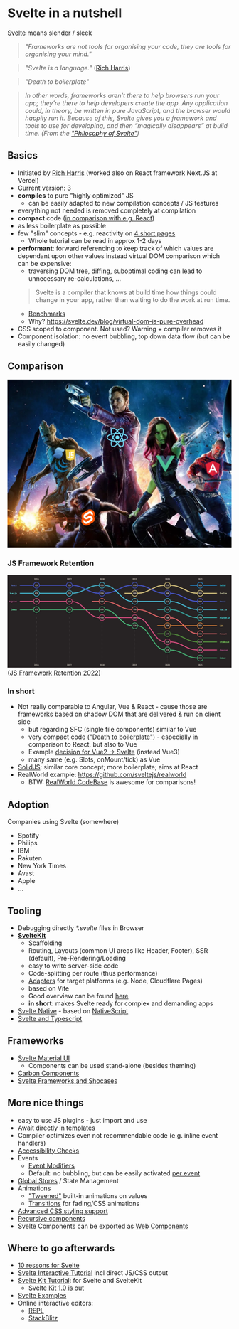 # Svelte in a nutshell

[Svelte](https://www.merriam-webster.com/dictionary/svelte) means slender / sleek

>_"Frameworks are not tools for organising your code, they are tools for organising your mind."_

>_"Svelte is a language."_ ([Rich Harris](https://gist.github.com/Rich-Harris/0f910048478c2a6505d1c32185b61934))

>_"Death to boilerplate"_

>_In other words, frameworks aren’t there to help browsers run your app; they’re there to help developers create the app. Any application could, in theory, be written in pure JavaScript, and the browser would happily run it. Because of this, Svelte gives you a framework and tools to use for developing, and then “magically disappears” at build time.
(From the ["Philosophy of Svelte"](https://blog.scottlogic.com/2021/01/18/philosophy-of-svelte.html))_

## Basics
- Initiated by [Rich Harris](https://twitter.com/rich_harris) (worked also on React framework Next.JS at Vercel)
- Current version: 3
- **compiles** to pure "highly optimized" JS
  - can be easily adapted to new compilation concepts / JS features
- everything not needed is removed completely at compilation
- **compact** code ([in comparison with e.g. React](https://blog.scottlogic.com/2021/01/18/philosophy-of-svelte.html))
- as less boilerplate as possible
- few "slim" concepts - e.g. reactivity on [4 short pages](https://svelte.dev/tutorial/reactive-assignments)
  - Whole tutorial can be read in approx 1-2 days
- **performant**: forward referencing to keep track of which values are dependant upon other values instead virtual DOM comparison which can be expensive:
  - traversing DOM tree, diffing, suboptimal coding can lead to unnecessary re-calculations, ...
  >   Svelte is a compiler that knows at build time how things could change in your app, rather than waiting to do the work at run time.
  - [Benchmarks](https://krausest.github.io/js-framework-benchmark/2022/table_chrome_108.0.5359.71.html)
  - Why? https://svelte.dev/blog/virtual-dom-is-pure-overhead
- CSS scoped to component. Not used? Warning + compiler removes it
- Component isolation: no event bubbling, top down data flow (but can be easily changed)

## Comparison
![Framework Guardians](Presentation/img/GuardiansFramework.webp)
### JS Framework Retention
![JS Frameworks Retention 2022](Presentation/img/JS%20Frameworks%20Retention%202021.jpg)
([JS Framework Retention 2022](https://2021.stateofjs.com/en-US/libraries/front-end-frameworks))
### In short
- Not really comparable to Angular, Vue & React - cause those are frameworks based on shadow DOM that are delivered & run on client side
  - but regarding SFC (single file components) similar to Vue
  - very compact code (["Death to boilerplate"](https://svelte.dev/blog/write-less-code)) - especially in comparison to React, but also to Vue
  - Example [decision for Vue2 -> Svelte](https://escape.tech/blog/from-vue2-to-svelte/) (instead Vue3)
  - many same (e.g. Slots, onMount/tick) as Vue
- [SolidJS](https://www.solidjs.com/): similar core concept; more boilerplate; aims at React
- RealWorld example: https://github.com/sveltejs/realworld
  - BTW: [RealWorld CodeBase](https://codebase.show/projects/realworld) is awesome for comparisons!

## Adoption
Companies using Svelte (somewhere)
- Spotify
- Philips
- IBM
- Rakuten
- New York Times
- Avast
- Apple
- ...

## Tooling
- Debugging directly _*.svelte_ files in Browser
- **[SvelteKit](https://kit.svelte.dev/)**
  - Scaffolding
  - Routing, Layouts (common UI areas like Header, Footer), SSR (default), Pre-Rendering/Loading
  - easy to write server-side code
  - Code-splitting per route (thus performance)
  - [Adapters](https://kit.svelte.dev/docs/adapters) for target platforms (e.g. Node, Cloudflare Pages)
  - based on Vite
  - Good overview can be found [here](https://www.sitepoint.com/a-beginners-guide-to-sveltekit/)
  - **in short**: makes Svelte ready for complex and demanding apps
- [Svelte Native](https://svelte-native.technology/) - based on [NativeScript](https://nativescript.org/)
- [Svelte and Typescript](https://github.com/ivanhofer/sveltekit-typescript-showcase)

## Frameworks
- [Svelte Material UI](https://sveltematerialui.com/)
  - Components can be used stand-alone (besides theming)
- [Carbon Components](https://carbon-components-svelte.onrender.com)
- [Svelte Frameworks and Shocases](https://madewithsvelte.com/)

## More nice things
- easy to use JS plugins - just import and use
- Await directly in [templates](https://svelte.dev/tutorial/await-blocks)
- Compiler optimizes even not recommendable code (e.g. inline event handlers)
- [Accessibility Checks](https://svelte.dev/docs#accessibility-warnings)
- Events
  - [Event Modifiers](https://svelte.dev/tutorial/event-modifiers)
  - Default: no bubbling, but can be easily activated [per event](https://svelte.dev/tutorial/event-forwarding)
- [Global Stores]( https://svelte.dev/tutorial/writable-stores) / State Management
- Animations
  - ["Tweened"](https://svelte.dev/tutorial/tweened) built-in animations on values
  - [Transitions](https://svelte.dev/tutorial/transition) for fading/CSS animations
- [Advanced CSS styling support](https://svelte.dev/tutorial/classes)
- [Recursive components](https://svelte.dev/tutorial/svelte-self)
- Svelte Components can be exported as [Web Components](https://blog.logrocket.com/build-web-components-svelte/) 

## Where to go afterwards
- [10 ressons for Svelte](https://markushatvan.com/blog/10-reasons-why-i-recommend-svelte-to-every-new-web-developer)
- [Svelte Interactive Tutorial](https://svelte.dev/tutorial) incl direct JS/CSS output
- [Svelte Kit Tutorial](https://learn.svelte.dev/): for Svelte and SvelteKit
  - [Svelte Kit 1.0 is out](https://www.youtube.com/watch?v=uEJ-Rnm2yOE)
- [Svelte Examples](https://svelte.dev/examples)
- Online interactive editors:
  - [REPL](https://svelte.dev/repl)
  - [StackBlitz](https://node.new/svelte)
